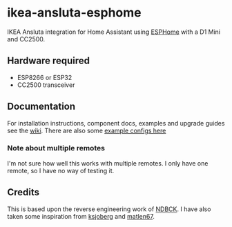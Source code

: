 # ikea-ansluta-esphome
IKEA Ansluta integration for Home Assistant using [ESPHome](https://esphome.io) with a D1 Mini and CC2500.

## Hardware required
- ESP8266 or ESP32
- CC2500 transceiver

## Documentation
For installation instructions, component docs, examples and upgrade guides see the [wiki]().
There are also some [example configs here](example/)

### Note about multiple remotes
I'm not sure how well this works with multiple remotes. I only have one remote, so I have no way of testing it.

## Credits
This is based upon the reverse engineering work of [NDBCK](https://github.com/NDBCK/Ansluta-Remote-Controller). 
I have also taken some inspiration from [ksjoberg](https://github.com/ksjoberg/ikea-ansluta-bridge) and [matlen67](https://github.com/matlen67/ansluta-control).